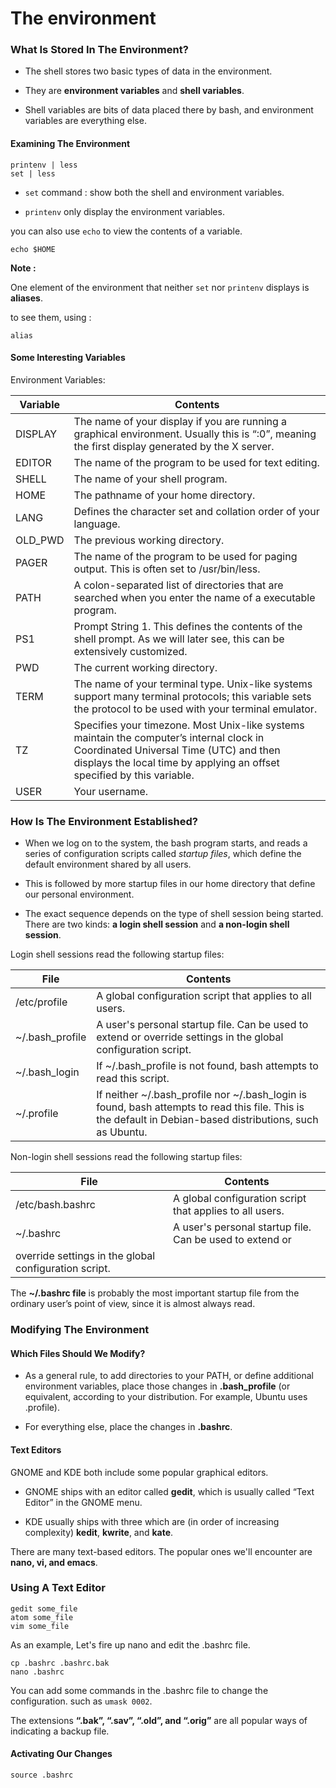 # The environment

### What Is Stored In The Environment?
-  The shell stores two basic types of data in the environment.

- They are **environment variables** and **shell variables**.

- Shell variables are bits of data placed there by bash, and environment variables are everything else.

#### Examining The Environment

```
printenv | less
set | less
```

-  `set` command : show both the shell and environment variables.

- `printenv`  only display the environment variables.

you can also use `echo` to view the contents of a variable.

```
echo $HOME
```

**Note :**

 One element of the environment that neither `set` nor `printenv` displays is **aliases**.

to see them, using :

```
alias
```

#### Some Interesting Variables

Environment Variables:

| Variable | Contents |
| -------- | -------- |
| DISPLAY | The name of your display if you are running a graphical environment. Usually this is “:0”, meaning the first display generated by the X server. |
| EDITOR | The name of the program to be used for text editing. |
| SHELL | The name of your shell program. |
| HOME | The pathname of your home directory. |
| LANG | Defines the character set and collation order of your language. |
| OLD_PWD | The previous working directory. |
| PAGER | The name of the program to be used for paging output. This is often set to /usr/bin/less. |
| PATH | A colon-separated list of directories that are searched when you enter the name of a executable program. |
| PS1 | Prompt String 1. This defines the contents of the shell prompt. As we will later see, this can be extensively customized. |
| PWD | The current working directory. |
| TERM | The name of your terminal type. Unix-like systems support many terminal protocols; this variable sets the protocol to be used with your terminal emulator. |
| TZ | Specifies your timezone. Most Unix-like systems maintain the computer’s internal clock in Coordinated Universal Time (UTC) and then displays the local time by applying an offset specified by this variable. |
| USER | Your username. |

### How Is The Environment Established?

- When we log on to the system, the bash program starts, and reads a series of configuration scripts called *startup files*, which define the default environment shared by all users.

- This is followed by more startup files in our home directory that define our personal environment.

- The exact sequence depends on the type of shell session being started. There are two kinds: **a login shell session** and **a non-login shell session**.

Login shell sessions read the following startup files:

| File | Contents |
| ---- | -------- |
| /etc/profile | A global configuration script that applies to all users. |
| ~/.bash_profile | A user's personal startup file. Can be used to extend or override settings in the global configuration script. |
| ~/.bash_login | If ~/.bash_profile is not found, bash attempts to read this script. |
| ~/.profile | If neither ~/.bash_profile nor ~/.bash_login is found, bash attempts to read this file. This is the default in Debian-based distributions, such as Ubuntu. |

Non-login shell sessions read the following startup files:

| File | Contents |
| ---- | -------- |
| /etc/bash.bashrc | A global configuration script that applies to all users. |
| ~/.bashrc |A user's personal startup file. Can be used to extend or
override settings in the global configuration script. |


The **~/.bashrc file** is probably the most important startup file from the ordinary user’s point of view, since it is almost always read.


### Modifying The Environment

#### Which Files Should We Modify?

- As a general rule, to add directories to your PATH, or define additional environment variables, place those changes in **.bash_profile** (or equivalent, according to your distribution. For example, Ubuntu uses .profile).

- For everything else, place the changes in **.bashrc**.

#### Text Editors

GNOME and KDE both include some popular graphical editors.

- GNOME ships with an editor called **gedit**, which is usually called “Text Editor” in the GNOME menu.

- KDE usually ships with three which are (in order of increasing complexity) **kedit**, **kwrite**, and **kate**.


There are many text-based editors. The popular ones we'll encounter are **nano, vi, and emacs**.

### Using A Text Editor

```
gedit some_file
atom some_file
vim some_file
```

As an example, Let's fire up nano and edit the .bashrc file.

```
cp .bashrc .bashrc.bak
nano .bashrc
```
You can add some commands in the .bashrc file to change the configuration. such as `umask 0002`.

The extensions **“.bak”, “.sav”, “.old”, and “.orig”** are all popular ways of indicating a backup file.

#### Activating Our Changes

```
source .bashrc
```
